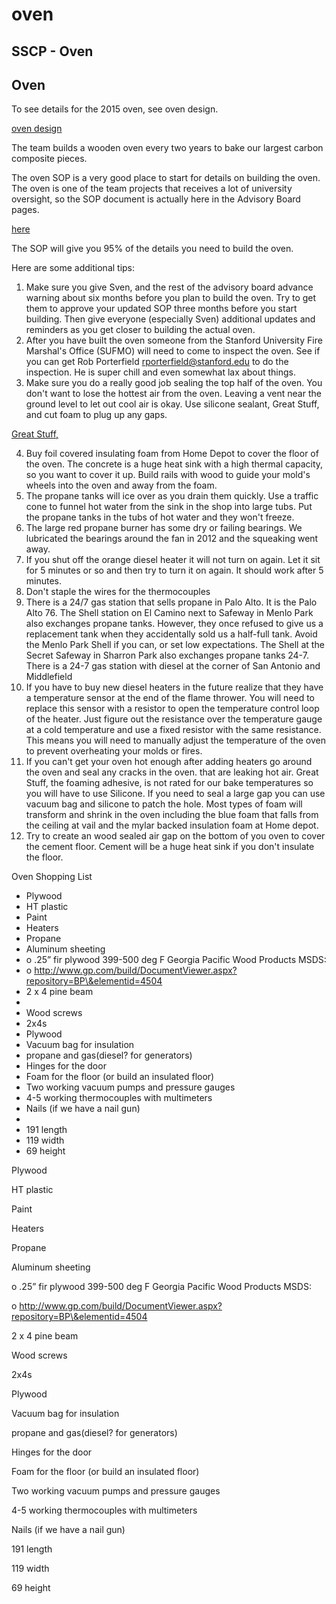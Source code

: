 # oven

## SSCP - Oven

## Oven

To see details for the 2015 oven, see oven design.

[oven design](../../../../../stanford.edu/testduplicationsscp/home/sscp-2014-2015/mechanical-2014-2015/mechanical-team-projects/oven-design/)

The team builds a wooden oven every two years to bake our largest carbon composite pieces.&#x20;

The oven SOP is a very good place to start for details on building the oven. The oven is one of the team projects that receives a lot of university oversight, so the SOP document is actually here in the Advisory Board pages.

[here](../../../../../stanford.edu/testduplicationsscp/home/administrative-files/university-admins/university-advisory-board/)

The SOP will give you 95% of the details you need to build the oven.

Here are some additional tips:

1. Make sure you give Sven, and the rest of the advisory board advance warning about six months before you plan to build the oven. Try to get them to approve your updated SOP three months before you start building. Then give everyone (especially Sven) additional updates and reminders as you get closer to building the actual oven.
2. After you have built the oven someone from the Stanford University Fire Marshal's Office (SUFMO) will need to come to inspect the oven. See if you can get Rob Porterfield rporterfield@stanford.edu to do the inspection. He is super chill and even somewhat lax about things.
3. Make sure you do a really good job sealing the top half of the oven. You don't want to lose the hottest air from the oven. Leaving a vent near the ground level to let out cool air is okay. Use silicone sealant, Great Stuff, and cut foam to plug up any gaps.&#x20;

[Great Stuff,](http://greatstuff.dow.com/)

4. Buy foil covered insulating foam from Home Depot to cover the floor of the oven. The concrete is a huge heat sink with a high thermal capacity, so you want to cover it up. Build rails with wood to guide your mold's wheels into the oven and away from the foam.
5. The propane tanks will ice over as you drain them quickly. Use a traffic cone to funnel hot water from the sink in the shop into large tubs. Put the propane tanks in the tubs of hot water and they won't freeze.
6. The large red propane burner has some dry or failing bearings. We lubricated the bearings around the fan in 2012 and the squeaking went away.
7. If you shut off the orange diesel heater it will not turn on again. Let it sit for 5 minutes or so and then try to turn it on again. It should work after 5 minutes.
8. Don't staple the wires for the thermocouples
9. There is a 24/7 gas station that sells propane in Palo Alto. It is the Palo Alto 76. The Shell station on El Camino next to Safeway in Menlo Park also exchanges propane tanks. However, they once refused to give us a replacement tank when they accidentally sold us a half-full tank. Avoid the Menlo Park Shell if you can, or set low expectations. The Shell at the Secret Safeway in Sharron Park also exchanges propane tanks 24-7. There is a 24-7 gas station with diesel at the corner of San Antonio and Middlefield
10. If you have to buy new diesel heaters in the future realize that they have a temperature sensor at the end of the flame thrower. You will need to replace this sensor with a resistor to open the temperature control loop of the heater. Just figure out the resistance over the temperature gauge at a cold temperature and use a fixed resistor with the same resistance. This means you will need to manually adjust the temperature of the oven to prevent overheating your molds or fires.
11. If you can't get your oven hot enough after adding heaters go around the oven and seal any cracks in the oven. that are leaking hot air. Great Stuff, the foaming adhesive, is not rated for our bake temperatures so you will have to use Silicone. If you need to seal a large gap you can use vacuum bag and silicone to patch the hole. Most types of foam will transform and shrink in the oven including the blue foam that falls from the ceiling at vail and the mylar backed insulation foam at Home depot.&#x20;
12. Try to create an wood sealed air gap on the bottom of you oven to cover the cement floor. Cement will be a huge heat sink if you don't insulate the floor.

Oven Shopping List

* Plywood
* HT plastic
* Paint
* Heaters
* Propane
* Aluminum sheeting
* o   .25” fir plywood 399-500 deg F Georgia Pacific Wood Products MSDS:
* o   http://www.gp.com/build/DocumentViewer.aspx?repository=BP\&elementid=4504
* 2 x 4 pine beam
* &#x20;
* Wood screws
* 2x4s
* Plywood
* Vacuum bag for insulation
* propane and gas(diesel? for generators)
* Hinges for the door
* Foam for the floor (or build an insulated floor)
* Two working vacuum pumps and pressure gauges
* 4-5 working thermocouples with multimeters
* Nails (if we have a nail gun)
* &#x20;
* 191 length
* 119 width
* 69 height

Plywood

HT plastic

Paint

Heaters

Propane

Aluminum sheeting

o   .25” fir plywood 399-500 deg F Georgia Pacific Wood Products MSDS:

o   http://www.gp.com/build/DocumentViewer.aspx?repository=BP\&elementid=4504

2 x 4 pine beam

&#x20;

Wood screws

2x4s

Plywood

Vacuum bag for insulation

propane and gas(diesel? for generators)

Hinges for the door

Foam for the floor (or build an insulated floor)

Two working vacuum pumps and pressure gauges

4-5 working thermocouples with multimeters

Nails (if we have a nail gun)

&#x20;

191 length

119 width

69 height
